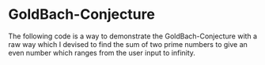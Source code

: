 # GoldBach-Conjecture
The following code is a way to demonstrate the GoldBach-Conjecture with a raw way which I devised to find the sum of two prime numbers to give an even number which ranges from the user input to infinity.
